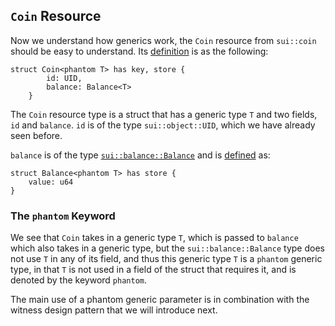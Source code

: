 ## `Coin` Resource

Now we understand how generics work, the `Coin` resource from `sui::coin` should be easy to understand.  Its [definition](https://github.com/MystenLabs/sui/blob/main/crates/sui-framework/sources/coin.move#L29) is as the following:

```
struct Coin<phantom T> has key, store {
        id: UID,
        balance: Balance<T>
    }
```

The `Coin` resource type is a struct that has a generic type `T` and two fields, `id` and `balance`. `id` is of the type `sui::object::UID`, which we have already seen before. 

`balance` is of the type [`sui::balance::Balance`](https://github.com/MystenLabs/sui/blob/main/crates/sui-framework/docs/balance.md#0x2_balance_Balance) and is [defined](https://github.com/MystenLabs/sui/blob/main/crates/sui-framework/sources/balance.move#L25) as:

```
struct Balance<phantom T> has store {
    value: u64
}
```

### The `phantom` Keyword

We see that `Coin` takes in a generic type `T`, which is passed to `balance` which also takes in a generic type, but the `sui::balance::Balance` type does not use `T` in any of its field, and thus this generic type `T` is a `phantom` generic type, in that `T` is not used in a field of the struct that requires it, and is denoted by the keyword `phantom`.

The main use of a phantom generic parameter is in combination with the witness design pattern that we will introduce next. 